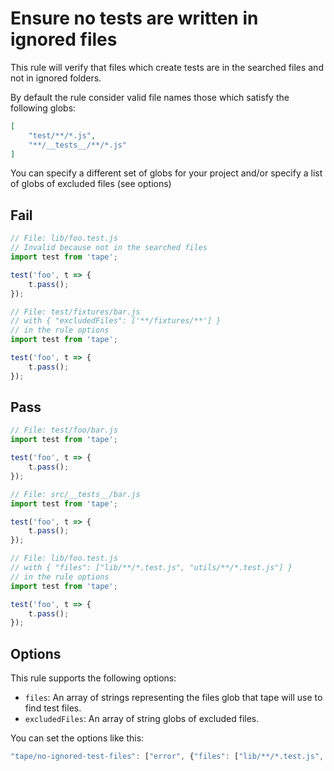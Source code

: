 # Ensure no tests are written in ignored files

This rule will verify that files which create tests are in the searched files and not in ignored folders.

By default the rule consider valid file names those which satisfy the following globs:
```json
[
	"test/**/*.js",
	"**/__tests__/**/*.js"
]
```

You can specify a different set of globs for your project and/or specify a list of globs of excluded files (see options)

## Fail

```js
// File: lib/foo.test.js
// Invalid because not in the searched files
import test from 'tape';

test('foo', t => {
	t.pass();
});

// File: test/fixtures/bar.js
// with { "excludedFiles": ['**/fixtures/**'] }
// in the rule options
import test from 'tape';

test('foo', t => {
	t.pass();
});
```


## Pass

```js
// File: test/foo/bar.js
import test from 'tape';

test('foo', t => {
	t.pass();
});

// File: src/__tests__/bar.js
import test from 'tape';

test('foo', t => {
	t.pass();
});

// File: lib/foo.test.js
// with { "files": ["lib/**/*.test.js", "utils/**/*.test.js"] }
// in the rule options
import test from 'tape';

test('foo', t => {
	t.pass();
});
```

## Options

This rule supports the following options:

- `files`: An array of strings representing the files glob that tape will use to find test files.
- `excludedFiles`: An array of string globs of excluded files.

You can set the options like this:

```js
"tape/no-ignored-test-files": ["error", {"files": ["lib/**/*.test.js", "utils/**/*.test.js"], "excludedFiles": ["**/fixtures/**", "**/helpers/**"]}]
```

